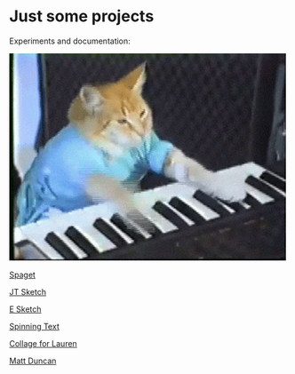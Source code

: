 # Just some projects
Experiments and documentation: 

![](PianoCat.gif)

[Spaget](https://jamtt.github.io/Codewords/Files/JustText/)

[JT Sketch](https://jamtt.github.io/Codewords/Files/JT_Sketch/)

[E Sketch](https://jamtt.github.io/Codewords/Files/E_Sketch/)

[Spinning Text](https://jamtt.github.io/Codewords/Files/spin_text/)

[Collage for Lauren](https://jamtt.github.io/Codewords/Files/LaurenCollage/)

[Matt Duncan](https://jamtt.github.io/Codewords/Files/Sketch_paragraph_tut/)
